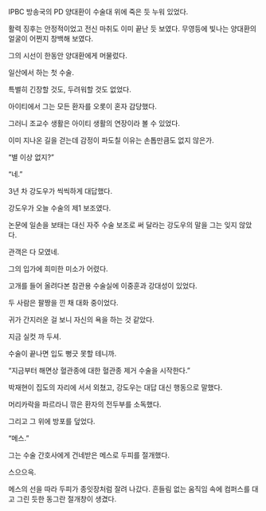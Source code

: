 IPBC 방송국의 PD 양대환이 수술대 위에 죽은 듯 누워 있었다.

활력 징후는 안정적이었고 전신 마취도 이미 끝난 듯 보였다. 무영등에 빛나는 양대환의 얼굴이 어쩐지 창백해 보였다.

그의 시선이 한동안 양대환에게 머물렀다.

일산에서 하는 첫 수술.

특별히 긴장할 것도, 두려워할 것도 없었다.

아이티에서 그는 모든 환자를 오롯이 혼자 감당했다.

그러니 조교수 생활은 아이티 생활의 연장이라 볼 수 있었다.

이미 지나온 길을 걷는데 감정이 파도칠 이유는 손톱만큼도 없지 않은가.

“별 이상 없지?”

“네.”

3년 차 강도우가 씩씩하게 대답했다.

강도우가 오늘 수술의 제1 보조였다.

논문에 일손을 보태는 대신 자주 수술 보조로 써 달라는 강도우의 말을 그는 잊지 않았다.

관객은 다 모였네.

그의 입가에 희미한 미소가 어렸다.

고개를 들어 올려다본 참관용 수술실에 이중훈과 강대성이 있었다.

두 사람은 팔짱을 낀 채 대화 중이었다.

귀가 간지러운 걸 보니 자신의 욕을 하는 것 같았다.

지금 실컷 까 두셔.

수술이 끝나면 입도 뻥긋 못할 테니까.

“지금부터 해면상 혈관종에 대한 혈관종 제거 수술을 시작한다.”

박재현이 집도의 자리에 서서 외쳤고, 강도우는 대답 대신 행동으로 말했다.

머리카락을 파르라니 깎은 환자의 전두부를 소독했다.

그리고 그 위에 방포를 덮었다.

“메스.”

그는 수술 간호사에게 건네받은 메스로 두피를 절개했다.

스으으윽.

메스의 선을 따라 두피가 종잇장처럼 잘려 나갔다. 흔들림 없는 움직임 속에 컴퍼스를 대고 그린 듯한 동그란 절개창이 생겼다.